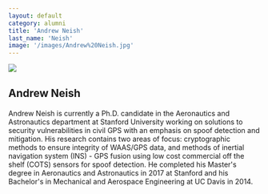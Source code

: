 ```yaml
---
layout: default
category: alumni
title: 'Andrew Neish'
last_name: 'Neish'
image: '/images/Andrew%20Neish.jpg'
---
```


<img src="{{ page.image }}">

<h2 class="team-title">Andrew Neish</h2>
<h4 class="team-position"></h4>
<p>Andrew Neish is currently a Ph.D. candidate in the Aeronautics and Astronautics department at Stanford University working on solutions to security vulnerabilities in civil GPS with an emphasis on spoof detection and mitigation. His research contains two areas of focus: cryptographic methods to ensure integrity of WAAS/GPS data, and methods of inertial navigation system (INS) - GPS fusion using low cost commercial off the shelf (COTS) sensors for spoof detection. He completed his Master's degree in Aeronautics and Astronautics in 2017 at Stanford and his Bachelor's in Mechanical and Aerospace Engineering at UC Davis in 2014.</p>
<ul class="team-member-other-info"></ul>
